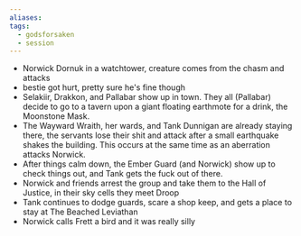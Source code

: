 ```yaml
---
aliases: 
tags:
  - godsforsaken
  - session
---
```


- Norwick Dornuk in a watchtower, creature comes from the chasm and attacks
- bestie got hurt, pretty sure he's fine though
- Selakiir, Drakkon, and Pallabar show up in town. They all (Pallabar) decide to go to a tavern upon a giant floating earthmote for a drink, the Moonstone Mask.
- The Wayward Wraith, her wards, and Tank Dunnigan are already staying there, the servants lose their shit and attack after a small earthquake shakes the building. This occurs at the same time as an aberration attacks Norwick.
- After things calm down, the Ember Guard (and Norwick) show up to check things out, and Tank gets the fuck out of there.
- Norwick and friends arrest the group and take them to the Hall of Justice, in their sky cells they meet Droop
- Tank continues to dodge guards, scare a shop keep, and gets a place to stay at The Beached Leviathan
- Norwick calls Frett a bird and it was really silly